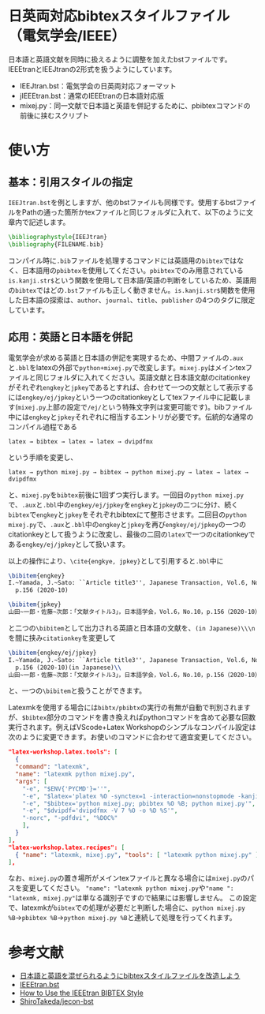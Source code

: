 # 日英両対応bibtexスタイルファイル（電気学会/IEEE）
日本語と英語文献を同時に扱えるように調整を加えたbstファイルです。
IEEEtranとIEEJtranの2形式を扱うようにしています。

- IEEJtran.bst：電気学会の日英両対応フォーマット
- jIEEEtran.bst：通常のIEEEtranの日本語対応版
- mixej.py：同一文献で日本語と英語を併記するために、pbibtexコマンドの前後に挟むスクリプト

# 使い方

## 基本：引用スタイルの指定

`IEEJtran.bst`を例としますが、他のbstファイルも同様です。使用するbstファイルをPathの通った箇所かtexファイルと同じフォルダに入れて、以下のように文章内で記述します。

```tex
\bibliographystyle{IEEJtran}
\bibliography{FILENAME.bib}
```
コンパイル時に`.bib`ファイルを処理するコマンドには英語用の`bibtex`ではなく、日本語用の`pbibtex`を使用してください。`pbibtex`でのみ用意されている`is.kanji.str$`という関数を使用して日本語/英語の判断をしているため、英語用の`bibtex`ではどの`.bst`ファイルも正しく動きません。`is.kanji.str$`関数を使用した日本語の探索は、`author`、`journal`、`title`、`publisher` の4つのタグに限定しています。

## 応用：英語と日本語を併記

電気学会が求める英語と日本語の併記を実現するため、中間ファイルの`.aux`と`.bbl`をlatexの外部で`python+mixej.py`で改変します。`mixej.py`はメインtexファイルと同じフォルダに入れてください。英語文献と日本語文献のcitationkeyがそれぞれ`engkey`と`jpkey`であるとすれば、合わせて一つの文献として表示するには`engkey/ej/jpkey`という一つのcitationkeyとしてtexファイル中に記載します(`mixej.py`上部の設定で`/ej/`という特殊文字列は変更可能です)。bibファイル中には`engkey`と`jpkey`それぞれに相当するエントリが必要です。伝統的な通常のコンパイル過程である
```text
latex → bibtex → latex → latex → dvipdfmx
```
という手順を変更し、
```text
latex → python mixej.py → bibtex → python mixej.py → latex → latex → dvipdfmx
```
と、`mixej.py`を`bibtex`前後に1回ずつ実行します。一回目の`python mixej.py`で、`.aux`と`.bbl`中の`engkey/ej/jpkey`を`engkey`と`jpkey`の二つに分け、続く`bibtex`で`engkey`と`jpkey`をそれぞれbibtexにて整形させます。二回目の`python mixej.py`で、`.aux`と`.bbl`中の`engkey`と`jpkey`を再び`engkey/ej/jpkey`の一つのcitationkeyとして扱うように改変し、最後の二回の`latex`で一つのcitationkeyである`engkey/ej/jpkey`として扱います。

以上の操作により、`\cite{engkye, jpkey}`として引用すると`.bbl`中に
```latex
\bibitem{engkey}
I.~Yamada, J.~Sato: ``Article title3'', Japanese Transaction, Vol.6, No.10,
  p.156 (2020-10)

\bibitem{jpkey}
山田~一郎・佐藤~次郎：「文献タイトル3」，日本語学会，Vol.6，No.10，p.156（2020-10）
```
と二つの`\bibitem`として出力される英語と日本語の文献を、`(in Japanese)\\\n`を間に挟み`citationkey`を変更して
```latex
\bibitem{engkey/ej/jpkey}
I.~Yamada, J.~Sato: ``Article title3'', Japanese Transaction, Vol.6, No.10,
  p.156 (2020-10)(in Japanese)\\
山田~一郎・佐藤~次郎：「文献タイトル3」，日本語学会，Vol.6，No.10，p.156（2020-10）
```
と、一つの`\bibitem`と扱うことができます。

Latexmkを使用する場合には`bibtx/pbibtx`の実行の有無が自動で判別されますが、`$bibtex`部分のコマンドを書き換えればpythonコマンドを含めて必要な回数実行されます。例えばVScode+Latex Workshopのシンプルなコンパイル設定は次のように変更できます。お使いのコマンドに合わせて適宜変更してください。

```json
"latex-workshop.latex.tools": [
  {
  "command": "latexmk",
  "name": "latexmk python mixej.py",
  "args": [
    "-e", "$ENV{'PYCMD'}=''",
    "-e", "$latex='platex %O -synctex=1 -interaction=nonstopmode -kanji=utf8 -file-line-error %S'",
    "-e", "$bibtex='python mixej.py; pbibtex %O %B; python mixej.py'",
    "-e", "$dvipdf='dvipdfmx -V 7 %O -o %D %S'",
    "-norc", "-pdfdvi", "%DOC%"
    ],
  }
],
"latex-workshop.latex.recipes": [
  { "name": "latexmk, mixej.py", "tools": [ "latexmk python mixej.py" ] }
],
```
なお、`mixej.py`の置き場所がメインtexファイルと異なる場合には`mixej.py`のパスを変更してください。
`"name": "latexmk python mixej.py`や`"name ": "latexmk, mixej.py"`は単なる識別子ですので結果には影響しません。
この設定で、latexmkが`bibtex`での処理が必要だと判断した場合に、`python mixej.py %B`→`pbibtex %B`→`python mixej.py %B`と連続して処理を行ってくれます。

# 参考文献
- [日本語と英語を混ぜられるようにbibtexスタイルファイルを改造しよう](https://qiita.com/HexagramNM/items/3ad757a9f5ee5d15e363#_reference-2be0cc9a71381591bb17)
- [IEEEtran.bst](http://tug.ctan.org/tex-archive/macros/latex/contrib/IEEEtran/bibtex/IEEEtran.bst)
- [How to Use the IEEEtran BIBTEX Style](http://ftp.jaist.ac.jp/pub/CTAN/macros/latex/contrib/IEEEtran/bibtex/IEEEtran_bst_HOWTO.pdf)
- [ShiroTakeda/jecon-bst](https://github.com/ShiroTakeda/jecon-bst)